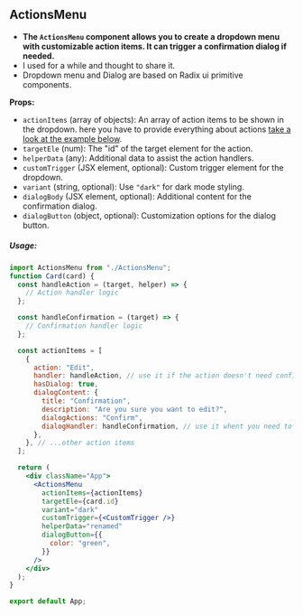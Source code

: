 ## ActionsMenu

- **The `ActionsMenu` component allows you to create a dropdown menu with customizable action items. It can trigger a confirmation dialog if needed.**
- I used for a while and thought to share it.
- Dropdown menu and Dialog are based on Radix ui primitive components.

**Props:**

- `actionItems` (array of objects): An array of action items to be shown in the dropdown. here you have to provide everything about actions [take a look at the example below](#usage).
- `targetEle` (num): The "id" of the target element for the action.
- `helperData` (any): Additional data to assist the action handlers.
- `customTrigger` (JSX element, optional): Custom trigger element for the dropdown.
- `variant` (string, optional): Use `"dark"` for dark mode styling.
- `dialogBody` (JSX element, optional): Additional content for the confirmation dialog.
- `dialogButton` (object, optional): Customization options for the dialog button.

##### Usage:

```jsx
import ActionsMenu from "./ActionsMenu";
function Card(card) {
  const handleAction = (target, helper) => {
    // Action handler logic
  };

  const handleConfirmation = (target) => {
    // Confirmation handler logic
  };

  const actionItems = [
    {
      action: "Edit",
      handler: handleAction, // use it if the action doesn't need confirmation dialog, if it does use dialog handler
      hasDialog: true,
      dialogContent: {
        title: "Confirmation",
        description: "Are you sure you want to edit?",
        dialogActions: "Confirm",
        dialogHandler: handleConfirmation, // use it whent you need to confirm action inside dialog
      },
    }, // ...other action items
  ];

  return (
    <div className="App">
      <ActionsMenu
        actionItems={actionItems}
        targetEle={card.id}
        variant="dark"
        customTrigger={<CustomTrigger />}
        helperData="renamed"
        dialogButton={{
          color: "green",
        }}
      />
    </div>
  );
}

export default App;
```
